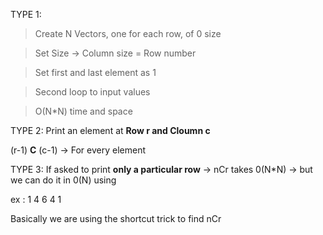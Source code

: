TYPE 1:

>Create N Vectors, one for each row, of 0 size

>Set Size → Column size = Row number

>Set first and last element as 1

>Second loop to input values

>O(N*N) time and space


TYPE 2: Print an element at **Row r and Cloumn c**

(r-1) **C** (c-1)   →   For every element 

TYPE 3: If asked to print **only a particular row** → nCr takes 0(N*N) → but we can do it in 0(N) using

ex : 1 4 6 4 1

Basically we are using the shortcut trick to find nCr
